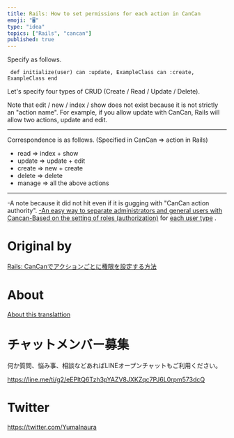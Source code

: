 ```yaml
---
title: Rails: How to set permissions for each action in CanCan
emoji: "🖥"
type: "idea"
topics: ["Rails", "cancan"]
published: true
---
```


Specify as follows.

     def initialize(user) can :update, ExampleClass can :create, ExampleClass end 

Let's specify four types of CRUD (Create / Read / Update / Delete).

Note that edit / new / index / show does not exist because it is not strictly an "action name". For example, if you allow update with CanCan, Rails will allow two actions, update and edit.

* * *

Correspondence is as follows. (Specified in CanCan =\> action in Rails)

- read =\> index + show 
- update =\> update + edit 
- create =\> new + create 
- delete =\> delete   
- manage =\> all the above actions 

* * *

-A note because it did not hit even if it is gugging with "CanCan action authority". [-An easy way to separate administrators and general users with Cancan-Based on the setting of roles (authorization)](http://qiita.com/ShimojiK/items/2b5f8d1729cbc28b48c2) for [each user type](http://qiita.com/ShimojiK/items/2b5f8d1729cbc28b48c2) .



# Original by
[Rails: CanCanでアクションごとに権限を設定する方法](https://qiita.com/Yinaura/items/1bc839089b627cc3865e)

# About

[About this translattion](https://qiita.com/YumaInaura/items/7f6fd1e9310a6816469a)








<!-- Update From Qiita API -->

# チャットメンバー募集


何か質問、悩み事、相談などあればLINEオープンチャットもご利用ください。

https://line.me/ti/g2/eEPltQ6Tzh3pYAZV8JXKZqc7PJ6L0rpm573dcQ





# Twitter


https://twitter.com/YumaInaura


<!-- Update From Qiita API -->


